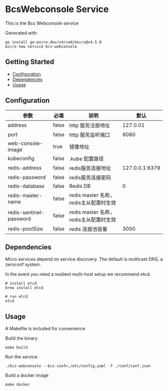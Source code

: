 



# BcsWebconsole Service

This is the Bcs Webconsole service

Generated with

```
go install go-micro.dev/v4/cmd/micro@v4.5.0
micro new service bcs-webconsole
```

## Getting Started

- [Configuration](#configuration)
- [Dependencies](#dependencies)
- [Usage](#usage)

## Configuration

| 参数                    | 必填  | 说明                                    | 默认           |
| ----------------------- | ----- | --------------------------------------- | -------------- |
| address                 | false | http 服务注册地址                       | 127.0.01       |
| port                    | false | http 服务监听端口                       | 8080           |
| web-console-image       | true  | 镜像地址                                |                |
| kubeconfig              | false | .kube 配置路径                          |                |
| redis-address           | false | redis服务连接地址                       | 127.0.0.1:6379 |
| redis-password          | false | redis服务连接密码                       |                |
| redis-database          | false | Redis DB                                | 0              |
| redis-master-name       | false | redis master 名称， redis主从配置时生效 |                |
| redis-sentinel-password | false | redis master 名称，redis主从配置时生效  |                |
| redis-poolSize          | false | redis 连接池容量                        | 3000           |


## Dependencies

Micro services depend on service discovery. The default is multicast DNS, a zeroconf system.

In the event you need a resilient multi-host setup we recommend etcd.

```
# install etcd
brew install etcd

# run etcd
etcd
```

## Usage

A Makefile is included for convenience

Build the binary

```
make build
```

Run the service
```
./bcs-webconsole --bcs-conf=./etc/config.yaml -f ./conf/conf.json
```

Build a docker image
```
make docker
```
